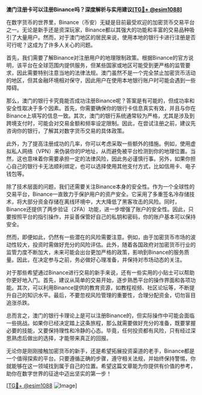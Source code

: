 **澳门注册卡可以注册Binance吗？深度解析与实用建议[[TG💪+ @esim1088](https://t.me/s/esim1088)]**

在数字货币的世界里，Binance（币安）无疑是目前最受欢迎的加密货币交易平台之一。无论是新手还是资深玩家，Binance都以其强大的功能和丰富的交易品种吸引了大量用户。然而，对于澳门地区的居民来说，使用本地的银行卡进行注册是否可行呢？这成为了许多人关心的问题。

首先，我们需要了解Binance对注册用户的地理限制政策。根据Binance的官方说明，该平台在全球范围内提供服务，但某些国家或地区可能受到更严格的监管要求，因此需要特别注意当地的法律法规。澳门虽然不是一个完全禁止加密货币活动的地区，但其金融环境相对保守，因此用户在使用本地银行账户时可能会遇到一些障碍。

那么，澳门的银行卡究竟能否成功注册Binance呢？答案是有可能的，但成功率和安全性取决于多个因素。首先，你需要确保你的银行卡信息真实有效，并且与你在Binance上填写的信息一致。其次，澳门的银行系统通常较为严格，尤其是涉及到跨境支付时，可能会对交易金额和频率设定限制。因此，在尝试注册之前，建议先咨询你的银行，了解其对数字货币交易的具体政策。

此外，为了提高注册成功的几率，你可以考虑采取一些额外的措施。例如，使用虚拟私人网络（VPN）来伪装你的IP地址，从而避免被平台检测到你的地理位置。当然，这也意味着你需要承担一定的法律风险，因此务必谨慎行事。另外，如果你担心自己的银行卡无法顺利绑定，也可以选择使用其他支付方式，比如信用卡、电子钱包等。

除了技术层面的问题，我们还需要关注Binance本身的安全性。作为一个全球性的交易平台，Binance一直致力于保护用户的资产安全。它采用了多重签名冷存储技术，将大部分资金存储在离线环境中，大大降低了黑客攻击的风险。同时，Binance还提供了两步验证（2FA）功能，进一步增强了账户的安全性。因此，只要按照平台的指引操作，并妥善保管好自己的私钥和密码，你的账户基本可以保持安全。

然而，即便如此，仍然有一些潜在的风险需要注意。例如，由于加密货币市场的波动性较大，投资时需做好充分的风险评估。此外，随着各国政府对加密货币行业的监管力度不断加大，未来可能会出台更加严格的政策，影响到Binance的服务质量。因此，在决定参与之前，务必做好心理准备，并保持对市场动态的关注。

对于那些希望通过Binance进行交易的新手来说，还有一些实用的小贴士可以帮助你更好地入门。首先，建议从简单的交易开始，逐步熟悉平台的操作界面和各项功能。其次，可以利用Binance提供的教育资源，如教程视频、社区论坛等，不断提升自己的知识水平。最后，不要忽视风险管理的重要性，合理分配资金，切勿盲目追涨杀跌。

总而言之，澳门的银行卡理论上是可以注册Binance的，但实际操作中可能会面临一些挑战。如果你已经决定踏上这条旅程，那么就需要做好充分的准备，既要掌握必要的技能，又要保持理性和冷静的心态。毕竟，任何投资都有风险，只有经过深思熟虑后做出的选择，才能带来真正的回报。

无论你是刚刚接触加密货币的新手，还是希望拓展投资渠道的老手，Binance都是一个值得探索的平台。只要遵循正确的步骤，遵守相关法规，并始终保持警惕，你就能够在这一领域找到属于自己的位置。希望这篇文章能为你提供有价值的参考，助你在数字世界的征途中迈出坚实的第一步！

[[TG💪+ @esim1088](https://t.me/s/esim1088) ![Image](https://i.postimg.cc/4NQfJmqS/Snipaste-2025-05-13-00-14-12.png)]
